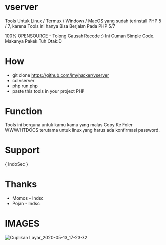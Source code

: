 # vserver
Tools Untuk Linux / Termux / Windows / MacOS yang sudah terinstall PHP 5 / 7, karena Tools ini hanya Bisa Berjalan Pada PHP 5/7

100% OPENSOURCE - Tolong Gausah Recode :) Ini Cuman Simple Code.
Makanya Pakek Tuh Otak:D

# How
- git clone https://github.com/imyhacker/vserver
- cd vserver
- php run.php
- paste this tools in your project PHP 

# Function
Tools ini berguna untuk kamu kamu yang malas Copy Ke Foler WWW/HTDOCS terutama untuk linux yang harus ada konfirmasi password.

# Support
{ IndoSec }

# Thanks 

- Momos - Indsc
- Pojan - Indsc

# IMAGES

![Cuplikan Layar_2020-05-13_17-23-32](https://user-images.githubusercontent.com/45889833/81801376-86c83480-953e-11ea-9261-efaa3b151003.png)

